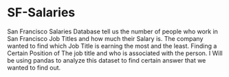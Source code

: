 # SF-Salaries
San Francisco Salaries Database tell us the number of people who work in San Francisco Job Titles and how much their Salary is. The company wanted to find which Job Title is earning the most and the least. Finding a Certain Position of The job title and who is associated with the person. I Will be using pandas to analyze this dataset to find certain answer that we wanted to find out.
